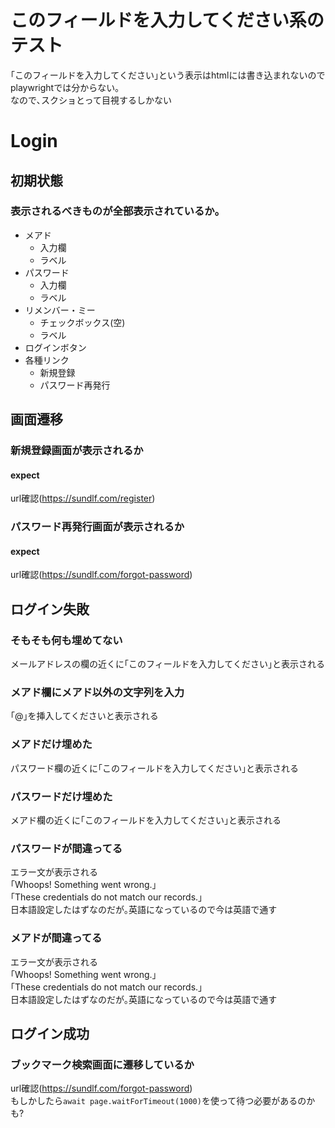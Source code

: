 # このフィールドを入力してください系のテスト
｢このフィールドを入力してください｣という表示はhtmlには書き込まれないのでplaywrightでは分からない｡  
なので､スクショとって目視するしかない  

# Login
## 初期状態
### 表示されるべきものが全部表示されているか｡
* メアド
    * 入力欄
    * ラベル
* パスワード
    * 入力欄
    * ラベル
* リメンバー・ミー
    * チェックボックス(空)
    * ラベル
* ログインボタン
* 各種リンク
    * 新規登録
    * パスワード再発行

## 画面遷移
### 新規登録画面が表示されるか
#### expect
url確認(https://sundlf.com/register)

### パスワード再発行画面が表示されるか
#### expect
url確認(https://sundlf.com/forgot-password)

## ログイン失敗
<!-- data providerが無いようなので地道にforで回すしかない -->
### そもそも何も埋めてない
メールアドレスの欄の近くに｢このフィールドを入力してください｣と表示される

### メアド欄にメアド以外の文字列を入力
｢@｣を挿入してくださいと表示される

### メアドだけ埋めた
パスワード欄の近くに｢このフィールドを入力してください｣と表示される

### パスワードだけ埋めた
メアド欄の近くに｢このフィールドを入力してください｣と表示される

### パスワードが間違ってる
エラー文が表示される  
｢Whoops! Something went wrong.｣  
｢These credentials do not match our records.｣  
日本語設定したはずなのだが｡英語になっているので今は英語で通す  

### メアドが間違ってる
エラー文が表示される  
｢Whoops! Something went wrong.｣  
｢These credentials do not match our records.｣  
日本語設定したはずなのだが｡英語になっているので今は英語で通す  

## ログイン成功
### ブックマーク検索画面に遷移しているか
url確認(https://sundlf.com/forgot-password)  
もしかしたら`await page.waitForTimeout(1000)`を使って待つ必要があるのかも?
